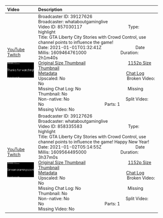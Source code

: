 |Video|Description|
|:---|:---|
|[YouTube](https://www.youtube.com/)<br>[Twitch](https://www.twitch.tv/videos/857030117)<br><br>[<img src="../../../../../39127626/videos/thumbnails_1152p/2021/1/1609464761000_2021_01_01T01_32_41Z_39127626_857030117_videos_thumbnails_1152p_thumb857030117-2048x1152.jpg" width="200">](https://www.youtube.com/)|Broadcaster ID: 39127626          Broadcaster: whataboutgaminglive<br>Video ID: 857030117             Type: highlight<br>Title: GTA Liberty City Stories with Crowd Control, use channel points to influence the game!<br>Date: 2021-01-01T01:32:41Z        Date Millis: 1609464761000        Duration: 2h1m40s<br>[Original Size Thumbnail](../../../../../39127626/videos/thumbnails_orig/2021/1/1609464761000_2021_01_01T01_32_41Z_39127626_857030117_videos_thumbnails_orig_thumb857030117-0x0.jpg)          [1152p Size Thumbnail](../../../../../39127626/videos/thumbnails_1152p/2021/1/1609464761000_2021_01_01T01_32_41Z_39127626_857030117_videos_thumbnails_1152p_thumb857030117-2048x1152.jpg)<br>[Metadata](../../../../../39127626/videos/metadata/2021/1/1609464761000_2021_01_01T01_32_41Z_39127626_857030117_video_metadata.json)                 [Chat Log](../../../../../39127626/videos/chatlogs/2021/1/2021-01-01T01_32_41Z_39127626_857030117_chat.json)<br>Upscaled: No                Broken Video: No<br>Missing Chat Log: No           Missing Thumbnail: No<br>Non-native: No              Split Video: No               Parts: 1<br>Missing Video: No
|[YouTube](https://www.youtube.com/)<br>[Twitch](https://www.twitch.tv/videos/858335583)<br><br>[<img src="../../../../../39127626/videos/thumbnails_1152p/2021/1/1609564495000_2021_01_02T05_14_55Z_39127626_858335583_videos_thumbnails_1152p_thumb858335583-2048x1152.jpg" width="200">](https://www.youtube.com/)|Broadcaster ID: 39127626          Broadcaster: whataboutgaminglive<br>Video ID: 858335583             Type: highlight<br>Title: GTA Liberty City Stories with Crowd Control, use channel points to influence the game! Happy New Year!<br>Date: 2021-01-02T05:14:55Z        Date Millis: 1609564495000        Duration: 3h37m0s<br>[Original Size Thumbnail](../../../../../39127626/videos/thumbnails_orig/2021/1/1609564495000_2021_01_02T05_14_55Z_39127626_858335583_videos_thumbnails_orig_thumb858335583-0x0.jpg)          [1152p Size Thumbnail](../../../../../39127626/videos/thumbnails_1152p/2021/1/1609564495000_2021_01_02T05_14_55Z_39127626_858335583_videos_thumbnails_1152p_thumb858335583-2048x1152.jpg)<br>[Metadata](../../../../../39127626/videos/metadata/2021/1/1609564495000_2021_01_02T05_14_55Z_39127626_858335583_video_metadata.json)                 [Chat Log](../../../../../39127626/videos/chatlogs/2021/1/2021-01-02T05_14_55Z_39127626_858335583_chat.json)<br>Upscaled: No                Broken Video: No<br>Missing Chat Log: No           Missing Thumbnail: No<br>Non-native: No              Split Video: No               Parts: 1<br>Missing Video: No
